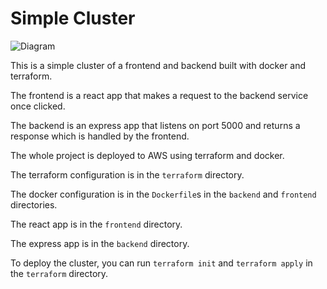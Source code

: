 # Simple Cluster

![Diagram](Diaggem.jpg)

This is a simple cluster of a frontend and backend built with docker and terraform.

The frontend is a react app that makes a request to the backend service once clicked.

The backend is an express app that listens on port 5000 and returns a response which is handled by the frontend.

The whole project is deployed to AWS using terraform and docker.

The terraform configuration is in the `terraform` directory.

The docker configuration is in the `Dockerfile`s in the `backend` and `frontend` directories.

The react app is in the `frontend` directory.

The express app is in the `backend` directory.

To deploy the cluster, you can run `terraform init` and `terraform apply` in the `terraform` directory.